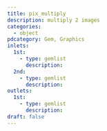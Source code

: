 ```yaml
---
title: pix_multiply
description: multiply 2 images
categories:
  - object
pdcategory: Gem, Graphics
inlets:
  1st:
    - type: gemlist
      description:
  2nd:
    - type: gemlist
      description:
outlets:
  1st:
    - type: gemlist
      description:
draft: false
---
```

